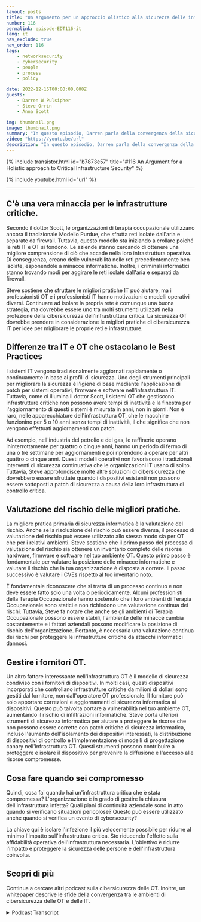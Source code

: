 ```yaml
---
layout: posts
title: "Un argomento per un approccio olistico alla sicurezza delle infrastrutture critiche"
number: 116
permalink: episode-EDT116-it
lang: it
nav_exclude: true
nav_order: 116
tags:
    - networksecurity
    - cybersecurity
    - people
    - process
    - policy

date: 2022-12-15T00:00:00.000Z
guests:
    - Darren W Pulsipher
    - Steve Orrin
    - Anna Scott

img: thumbnail.png
image: thumbnail.png
summary: "In questo episodio, Darren parla della convergenza della sicurezza informatica OT e IT con l'esperto di sicurezza Steve Orrin e l'esperta di OT industriale Dr. Anna Scott."
video: "https://youtu.be/url"
description: "In questo episodio, Darren parla della convergenza della sicurezza informatica OT e IT con l'esperto di sicurezza Steve Orrin e l'esperta di OT industriale Dr. Anna Scott."
---
```


<div>
{% include transistor.html id="b7873e57" title="#116 An Argument for a Holistic approach to Critical Infrastructure Security" %}

{% include youtube.html id="url" %}
</div>

---

## C'è una vera minaccia per le infrastrutture critiche.

Secondo il dottor Scott, le organizzazioni di terapia occupazionale utilizzano ancora il tradizionale Modello Purdue, che sfrutta reti isolate dall'aria e separate da firewall. Tuttavia, questo modello sta iniziando a crollare poiché le reti IT e OT si fondono. Le aziende stanno cercando di ottenere una migliore comprensione di ciò che accade nella loro infrastruttura operativa. Di conseguenza, creano delle vulnerabilità nelle reti precedentemente ben isolate, esponendole a minacce informatiche. Inoltre, i criminali informatici stanno trovando modi per aggirare le reti isolate dall'aria e separati da firewall.

Steve sostiene che sfruttare le migliori pratiche IT può aiutare, ma i professionisti OT e i professionisti IT hanno motivazioni e modelli operativi diversi. Continuare ad isolare la propria rete è comunque una buona strategia, ma dovrebbe essere uno tra molti strumenti utilizzati nella protezione della cibersicurezza dell'infrastruttura critica. La sicurezza OT dovrebbe prendere in considerazione le migliori pratiche di cibersicurezza IT per idee per migliorare le proprie reti e infrastrutture.

## Differenze tra IT e OT che ostacolano le Best Practices

I sistemi IT vengono tradizionalmente aggiornati rapidamente o continuamente in base ai profili di sicurezza. Uno degli strumenti principali per migliorare la sicurezza è l'igiene di base mediante l'applicazione di patch per sistemi operativi, firmware e software nell'infrastruttura IT. Tuttavia, come ci illumina il dottor Scott, i sistemi OT che gestiscono infrastrutture critiche non possono avere tempi di inattività e la finestra per l'aggiornamento di questi sistemi è misurata in anni, non in giorni. Non è raro, nelle apparecchiature dell'infrastruttura OT, che le macchine funzionino per 5 o 10 anni senza tempi di inattività, il che significa che non vengono effettuati aggiornamenti con patch.

Ad esempio, nell'industria del petrolio e del gas, le raffinerie operano ininterrottamente per quattro o cinque anni, hanno un periodo di fermo di una o tre settimane per aggiornamenti e poi riprendono a operare per altri quattro o cinque anni. Questi modelli operativi non favoriscono i tradizionali interventi di sicurezza continuativa che le organizzazioni IT usano di solito. Tuttavia, Steve approfondisce molte altre soluzioni di cibersicurezza che dovrebbero essere sfruttate quando i dispositivi esistenti non possono essere sottoposti a patch di sicurezza a causa della loro infrastruttura di controllo critica.

## Valutazione del rischio delle migliori pratiche.

La migliore pratica primaria di sicurezza informatica è la valutazione del rischio. Anche se la risoluzione del rischio può essere diversa, il processo di valutazione del rischio può essere utilizzato allo stesso modo sia per OT che per i relativi ambienti. Steve sostiene che il primo passo del processo di valutazione del rischio sia ottenere un inventario completo delle risorse hardware, firmware e software nel tuo ambiente OT. Questo primo passo è fondamentale per valutare la posizione delle minacce informatiche e valutare il rischio che la tua organizzazione è disposta a correre. Il passo successivo è valutare i CVEs rispetto al tuo inventario noto.

È fondamentale riconoscere che si tratta di un processo continuo e non deve essere fatto solo una volta o periodicamente. Alcuni professionisti della Terapia Occupazionale hanno sostenuto che i loro ambienti di Terapia Occupazionale sono statici e non richiedono una valutazione continua dei rischi. Tuttavia, Steve fa notare che anche se gli ambienti di Terapia Occupazionale possono essere stabili, l'ambiente delle minacce cambia costantemente e i fattori aziendali possono modificare la posizione di rischio dell'organizzazione. Pertanto, è necessaria una valutazione continua dei rischi per proteggere le infrastrutture critiche da attacchi informatici dannosi.

## Gestire i fornitori OT.

Un altro fattore interessante nell'infrastruttura OT è il modello di sicurezza condiviso con i fornitori di dispositivi. In molti casi, questi dispositivi incorporati che controllano infrastrutture critiche da milioni di dollari sono gestiti dal fornitore, non dall'operatore OT professionale. Il fornitore può solo apportare correzioni e aggiornamenti di sicurezza informatica ai dispositivi. Questo può talvolta portare a vulnerabilità nel tuo ambiente OT, aumentando il rischio di infiltrazioni informatiche. Steve porta ulteriori strumenti di sicurezza informatica per aiutare a proteggere le risorse che non possono essere corrette con patch critiche di sicurezza informatica, incluso l'aumento dell'isolamento dei dispositivi interessati, la distribuzione di dispositivi di controllo e l'implementazione di modelli di progettazione canary nell'infrastruttura OT. Questi strumenti possono contribuire a proteggere e isolare il dispositivo per prevenire la diffusione e l'accesso alle risorse compromesse.

## Cosa fare quando sei compromesso

Quindi, cosa fai quando hai un'infrastruttura critica che è stata compromessa? L'organizzazione è in grado di gestire la chiusura dell'infrastruttura infetta? Quali piani di continuità aziendale sono in atto quando si verificano situazioni pericolose? Questo può essere utilizzato anche quando si verifica un evento di cybersecurity?

La chiave qui è isolare l'infezione il più velocemente possibile per ridurre al minimo l'impatto sull'infrastruttura critica. Sto riducendo l'effetto sulla affidabilità operativa dell'infrastruttura necessaria. L'obiettivo è ridurre l'impatto e proteggere la sicurezza delle persone e dell'infrastruttura coinvolta.

## Scopri di più

Continua a cercare altri podcast sulla cibersicurezza delle OT. Inoltre, un whitepaper descrive le sfide della convergenza tra le ambienti di cibersicurezza delle OT e delle IT.



<details>
<summary> Podcast Transcript </summary>

<p></p>

</details>
